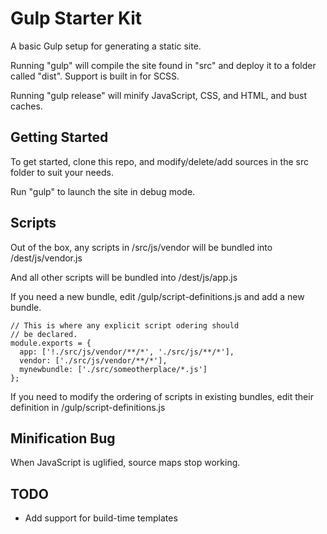 # Gulp Starter Kit

A basic Gulp setup for generating a static site.

Running "gulp" will compile the site found in "src" and deploy it to a folder called "dist". Support is built in for SCSS.

Running "gulp release" will minify JavaScript, CSS, and HTML, and bust caches.

## Getting Started

To get started, clone this repo, and modify/delete/add sources in the src folder to suit your needs.

Run "gulp" to launch the site in debug mode.

## Scripts

Out of the box, any scripts in /src/js/vendor will be bundled into /dest/js/vendor.js

And all other scripts will be bundled into /dest/js/app.js

If you need a new bundle, edit /gulp/script-definitions.js and add a new bundle.

    // This is where any explicit script odering should
    // be declared.
    module.exports = {
      app: ['!./src/js/vendor/**/*', './src/js/**/*'],
      vendor: ['./src/js/vendor/**/*'],
      mynewbundle: ['./src/someotherplace/*.js']
    };

If you need to modify the ordering of scripts in existing bundles, edit their definition in /gulp/script-definitions.js

## Minification Bug

When JavaScript is uglified, source maps stop working.

## TODO

* Add support for build-time templates
